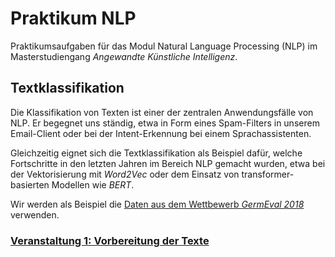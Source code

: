 # Praktikum NLP

Praktikumsaufgaben für das Modul Natural Language Processing (NLP) im Masterstudiengang *Angewandte Künstliche Intelligenz*.

## Textklassifikation

Die Klassifikation von Texten ist einer der zentralen Anwendungsfälle von NLP. 
Er begegnet uns ständig, etwa in Form eines Spam-Filters in unserem Email-Client oder bei der Intent-Erkennung bei einem Sprachassistenten.

Gleichzeitig eignet sich die Textklassifikation als Beispiel dafür, welche Fortschritte in den letzten Jahren im Bereich NLP gemacht wurden,
etwa bei der Vektorisierung mit *Word2Vec* oder dem Einsatz von transformer-basierten Modellen wie *BERT*.

Wir werden als Beispiel die [Daten aus dem Wettbewerb *GermEval 2018*](data/GermEval-2018/README.md) verwenden.


### [Veranstaltung 1: Vorbereitung der Texte](Veranstaltung_1/index.ipynb)

